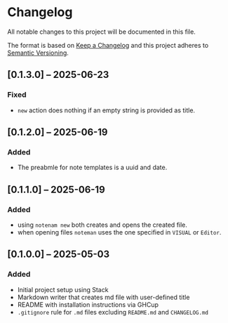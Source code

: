 # Changelog

All notable changes to this project will be documented in this file.

The format is based on [Keep a Changelog](https://keepachangelog.com/en/1.0.0/)
and this project adheres to [Semantic Versioning](https://semver.org/spec/v2.0.0.html).

## [0.1.3.0] – 2025-06-23
### Fixed
- `new` action does nothing if an empty string is provided as title.

## [0.1.2.0] – 2025-06-19
### Added
- The preabmle for note templates is a uuid and date.

## [0.1.1.0] – 2025-06-19
### Added
- using `notenam new` both creates and opens the created file.
- when opening files `noteman` uses the one specified in `VISUAL` or `Editor`.

## [0.1.0.0] – 2025-05-03
### Added
- Initial project setup using Stack
- Markdown writer that creates md file with user-defined title
- README with installation instructions via GHCup
- `.gitignore` rule for `.md` files excluding `README.md` and `CHANGELOG.md`

